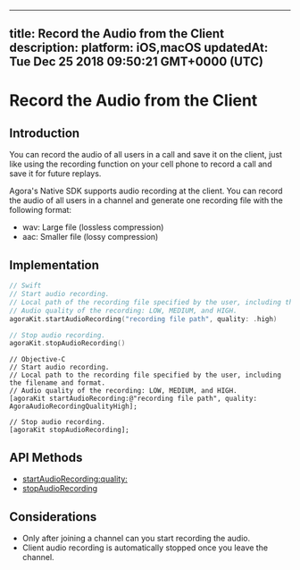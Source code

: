 
---
title: Record the Audio from the Client
description: 
platform: iOS,macOS
updatedAt: Tue Dec 25 2018 09:50:21 GMT+0000 (UTC)
---
# Record the Audio from the Client
## Introduction

You can record the audio of all users in a call and save it on the client, just like using the recording function on your cell phone to record a call and save it for future replays. 

Agora's Native SDK supports audio recording at the client. You can record the audio of all users in a channel and generate one recording file with the following format: 

- wav: Large file (lossless compression)
- aac: Smaller file (lossy compression)

## Implementation

```swift
// Swift
// Start audio recording.
// Local path of the recording file specified by the user, including the filename and format.
// Audio quality of the recording: LOW, MEDIUM, and HIGH.
agoraKit.startAudioRecording("recording file path", quality: .high)

// Stop audio recording.
agoraKit.stopAudioRecording()
```

```oc
// Objective-C
// Start audio recording.
// Local path to the recording file specified by the user, including the filename and format.
// Audio quality of the recording: LOW, MEDIUM, and HIGH.
[agoraKit startAudioRecording:@"recording file path", quality: AgoraAudioRecordingQualityHigh];

// Stop audio recording.
[agoraKit stopAudioRecording];
```

## API Methods

- [startAudioRecording:quality:](https://docs.agora.io/en/Video/API%20Reference/oc/Classes/AgoraRtcEngineKit.html#//api/name/startAudioRecording:quality:)
- [stopAudioRecording](https://docs.agora.io/en/Video/API%20Reference/oc/Classes/AgoraRtcEngineKit.html#//api/name/stopAudioRecording)

## Considerations

- Only after joining a channel can you start recording the audio.
- Client audio recording is automatically stopped once you leave the channel. 
